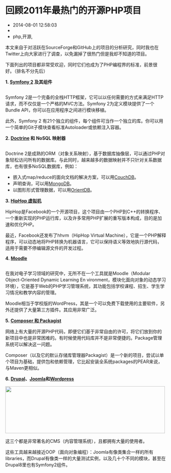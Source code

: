 # 回顾2011年最热门的开源PHP项目
- 2014-08-01 12:58:03
- 
- php,开源,

<p id="OSChina_News_24456">本文来自于对活跃在SourceForge和GitHub上的项目的分析研究，同时我也在Twitter上向大家进行了调查，以免漏掉了很热门但是我却不知道的项目。</p>
下面列出的项目都非常受欢迎，同时它们也成为了PHP编程界的标准，前景很好。（排名不分先后）

<strong>1.&nbsp;<a href="http://www.oschina.net/p/symfony" target="_blank">Symfony 2</a>&nbsp;及其组件</strong>

<img src="http://articles.csdn.net/uploads/allimg/111231/092A953I-0.png" alt="" />

Symfony 2是一个完备的全栈HTTP框架，它可以以任何需要的方式来满足HTTP请求，而不仅仅是一个严格的MVC方法。Symfony 2为定义模块提供了一个Bundle API，你可以在应用程序之间进行模块移植。

此外，Symfony 2 有21个独立的组件，每个组件可当作一个独立的库。你可以用一个简单的Git子模块查看标准Autoloader或依赖注入容器。

<strong>2.&nbsp;<a href="http://www.oschina.net/p/doctrine" target="_blank">Doctrine</a>&nbsp;和 NoSQL 映射器</strong>

<img src="http://articles.csdn.net/uploads/allimg/111231/092A93U8-1.png" alt="" />

Doctrine 2是成熟的ORM（对象关系映射），基于数据库抽像层，可以通过PHP对象轻松访问所有的数据库。与此同时，越来越多的数据映射并不只针对关系数据库，也有很多NoSQL数据库，例如：
<ul>
	<li>嵌入式map/reduce的面向文档的解决方案，可以用<a href="http://www.oschina.net/p/couchdb">CouchDB</a>。</li>
	<li>声明查询，可以用<a href="http://www.oschina.net/p/mongodb">MongoDB</a>。</li>
	<li>以图形形式管理数据，可以用<a href="http://www.oschina.net/p/orientdb">OrientDB</a>。</li>
</ul>
<strong>3.&nbsp;<a href="http://www.oschina.net/p/hiphop" target="_blank">HipHop 虚拟机</a></strong>

<img src="http://articles.csdn.net/uploads/allimg/111231/092A9E05-2.png" alt="" />

HipHop是Facebook的一个开源项目，这个项目由一个PHP到C++的转换程序、一个重新实现的PHP运行库，以及许多常用PHP扩展的重写版本构成，目的是加速和优化PHP。

最近，Facebook还发布了hhvm（HipHop Virtual Machine），它是一个PHP解释程序，可以动态地将PHP转换为机器语言，它可以保持语义等效地执行源代码，适用于需要不停编辑源文件的开发过程。

<strong>4.&nbsp;<a href="http://www.oschina.net/p/moodle" target="_blank">Moodle</a></strong>

<img src="http://articles.csdn.net/uploads/allimg/111231/092A92614-3.jpg" alt="" />

在我对电子学习领域的研究中，无所不在一个工具就是Moodle（Modular Object-Oriented Dynamic Learning En vironment，模块化面向对象的动态学习环境），它是基于Web的PHP学习管理系统，其功能包括学校课程、招生、学生学习情况和教学内容的管理。

Moodle相当于学校版的WordPress，其是一个可以免费下载使用的主要软件，另外还提供了大量第三方插件。其应用非常广泛。

<strong>5.&nbsp;<a href="http://www.oschina.net/p/packagist">Composer 和 Packagist</a></strong>

网络上有大量的开源PHP代码，即便它们基于非常自由的许可，将它们放到你的新项目中也是非常困难的。有时候使用代码库并不是非常便捷的。Package管理系统可以解决这一问题。

Composer（以及它的默认存储库管理器Packagist）是一个新的项目，尝试以单个项目为基础，提供包和依赖管理，它比起安装全系统packages的PEAR来说，与Maven更相似。

<strong>6.&nbsp;<a href="http://www.oschina.net/p/drupal" target="_blank">Drupal</a>、<a href="http://www.oschina.net/p/joomla" target="_blank">Joomla</a>和<a href="http://www.oschina.net/p/wordpress" target="_blank">Wordpress</a></strong>

<img src="http://articles.csdn.net/uploads/allimg/111231/94_111231092438_1.jpg" alt="" width="500" height="147" border="0" />

这三个都是非常著名的CMS（内容管理系统），且都拥有大量的使用者。

这些工具越来越接近OOP（面向对象编程）：Joomla有像类集合一样的所有libraries，而Drupal有像类一样的大量测试实例，以及几十个不同的模块，甚至在Drupal8里也有Symfony2组件。